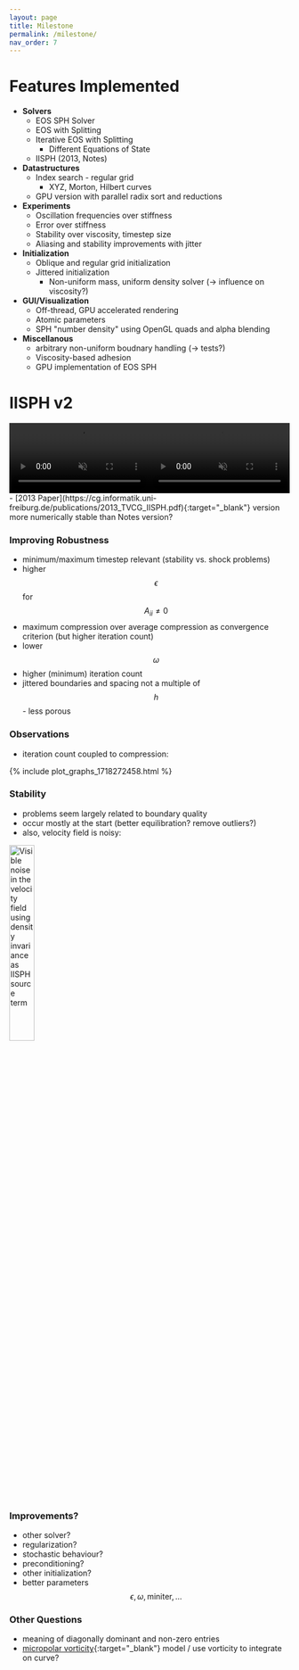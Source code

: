```yaml
---
layout: page
title: Milestone
permalink: /milestone/
nav_order: 7
---
```

<script src="https://polyfill.io/v3/polyfill.min.js?features=es6"></script>
<script id="MathJax-script" async src="https://cdn.jsdelivr.net/npm/mathjax@3/es5/tex-mml-chtml.js"></script>

# Features Implemented
- **Solvers**
  - EOS SPH Solver
  - EOS with Splitting
  - Iterative EOS with Splitting
    - Different Equations of State
  - IISPH (2013, Notes)
- **Datastructures**
  - Index search - regular grid
    - XYZ, Morton, Hilbert curves
  - GPU version with parallel radix sort and reductions
- **Experiments**
  - Oscillation frequencies over stiffness
  - Error over stiffness
  - Stability over viscosity, timestep size
  - Aliasing and stability improvements with jitter
- **Initialization**
  - Oblique and regular grid initialization
  - Jittered initialization
    - Non-uniform mass, uniform density solver (-> influence on viscosity?)
- **GUI/Visualization**
  - Off-thread, GPU accelerated rendering
  - Atomic parameters
  - SPH "number density" using OpenGL quads and alpha blending
- **Miscellanous**
  - arbitrary non-uniform boudnary handling (-> tests?)
  - Viscosity-based adhesion
  - GPU implementation of EOS SPH


# IISPH v2
<div style="display: flex;">
  <video style="width:50%;" loop muted autoplay controls>
    <source src="{{ '/assets/week6/notes_col.webm' | relative_url }}" type="video/webm">
  </video>
  <video style="width:50%;" loop muted autoplay controls>
    <source src="{{ '/assets/week6/2013_col.webm' | relative_url }}" type="video/webm">
  </video>
</div>
- [2013 Paper](https://cg.informatik.uni-freiburg.de/publications/2013_TVCG_IISPH.pdf){:target="_blank"} version more numerically stable than Notes version?

### Improving Robustness
- minimum/maximum timestep relevant (stability vs. shock problems)
- higher $$\epsilon$$ for $$A_{ii} \neq 0$$
- maximum compression over average compression as convergence criterion (but higher iteration count)
- lower $$\omega$$
- higher (minimum) iteration count
- jittered boundaries and spacing not a multiple of $$h$$ - less porous

### Observations
- iteration count coupled to compression:

<div style="display: flex;">
    {% include plot_graphs_1718272458.html %}
</div>


### Stability
- problems seem largely related to boundary quality
- occur mostly at the start (better equilibration? remove outliers?)
- also, velocity field is noisy:

<a href="{{ '/assets/week6/vel_field.jpg' | relative_url }}" rel="noopener noreferrer" target="_blank">
  <img src="{{ '/assets/week6/vel_field.jpg'| relative_url }}" alt="Visible noise in the velocity field using density invariance as IISPH source term" style="width:30%"/>
</a> 

### Improvements?
  - other solver?
  - regularization?
  - stochastic behaviour?
  - preconditioning?
  - other initialization?
  - better parameters $$\epsilon, \omega, \text{miniter}, \dots$$



### Other Questions
- meaning of diagonally dominant and non-zero entries
- [micropolar vorticity](https://sph-tutorial.physics-simulation.org/pdf/SPH_Tutorial.pdf){:target="_blank"} model / use vorticity to integrate on curve?
